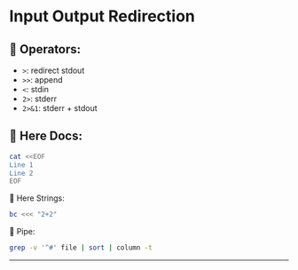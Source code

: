 # Input Output Redirection

## 🚀 Operators:
- `>`: redirect stdout
- `>>`: append
- `<`: stdin
- `2>`: stderr
- `2>&1`: stderr + stdout

## 🔄 Here Docs:
```bash
cat <<EOF
Line 1
Line 2
EOF
```

🔄 Here Strings:
```bash
bc <<< "2+2"
```

🔀 Pipe:
```bash
grep -v '^#' file | sort | column -t
```

---